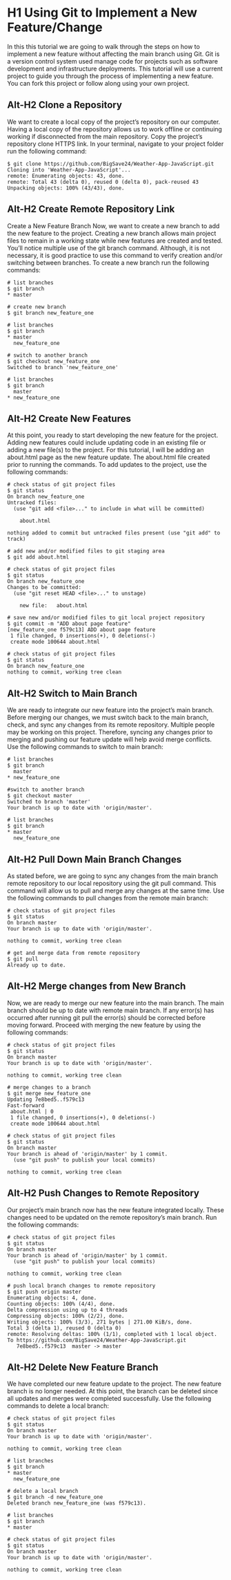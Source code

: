 # H1 Using Git to Implement a New Feature/Change

In this this tutorial we are going to walk through the steps on how to implement a new feature without affecting the main branch using Git. Git is a version control system used manage code for projects such as software development and infrastructure deployments. This tutorial will use a current project to guide you through the process of implementing a new feature. You can fork this project or follow along using your own project.

## Alt-H2 Clone a Repository
We want to create a local copy of the project’s repository on our computer. Having a local copy of the repository allows us to work offline or continuing working if disconnected from the main repository. Copy the project’s repository clone HTTPS link. In your terminal, navigate to your project folder run the following command:

```
$ git clone https://github.com/BigSave24/Weather-App-JavaScript.git
Cloning into 'Weather-App-JavaScript'...
remote: Enumerating objects: 43, done.
remote: Total 43 (delta 0), reused 0 (delta 0), pack-reused 43
Unpacking objects: 100% (43/43), done.
```

## Alt-H2 Create Remote Repository Link
Create a New Feature Branch
Now, we want to create a new branch to add the new feature to the project. Creating a new branch allows main project files to remain in a working state while new features are created and tested. You’ll notice multiple use of the git branch command. Although, it is not necessary, it is good practice to use this command to verify creation and/or switching between branches. To create a new branch run the following commands:

```
# list branches
$ git branch
* master

# create new branch
$ git branch new_feature_one

# list branches
$ git branch
* master
  new_feature_one

# switch to another branch
$ git checkout new_feature_one
Switched to branch 'new_feature_one'

# list branches
$ git branch
  master
* new_feature_one
```
## Alt-H2 Create New Features
At this point, you ready to start developing the new feature for the project. Adding new features could include updating code in an existing file or adding a new file(s) to the project. For this tutorial, I will be adding an about.html page as the new feature update. The about.html file created prior to running the commands. To add updates to the project, use the following commands:

```
# check status of git project files
$ git status
On branch new_feature_one
Untracked files:
  (use "git add <file>..." to include in what will be committed)

	about.html

nothing added to commit but untracked files present (use "git add" to track)

# add new and/or modified files to git staging area
$ git add about.html

# check status of git project files
$ git status
On branch new_feature_one
Changes to be committed:
  (use "git reset HEAD <file>..." to unstage)

	new file:   about.html

# save new and/or modified files to git local project repository
$ git commit -m "ADD about page feature"
[new_feature_one f579c13] ADD about page feature
 1 file changed, 0 insertions(+), 0 deletions(-)
 create mode 100644 about.html

# check status of git project files
$ git status
On branch new_feature_one
nothing to commit, working tree clean
```

## Alt-H2 Switch to Main Branch
We are ready to integrate our new feature into the project’s main branch. Before merging our changes, we must switch back to the main branch, check, and sync any changes from its remote repository. Multiple people may be working on this project. Therefore, syncing any changes prior to merging and pushing our feature update will help avoid merge conflicts. Use the following commands to switch to main branch:

```
# list branches
$ git branch
  master
* new_feature_one

#switch to another branch
$ git checkout master
Switched to branch 'master'
Your branch is up to date with 'origin/master'.

# list branches
$ git branch
* master
  new_feature_one
```

## Alt-H2 Pull Down Main Branch Changes
As stated before, we are going to sync any changes from the main branch remote repository to our local repository using the git pull command. This command will allow us to pull and merge any changes at the same time. Use the following commands to pull changes from the remote main branch:

```
# check status of git project files
$ git status
On branch master
Your branch is up to date with 'origin/master'.

nothing to commit, working tree clean

# get and merge data from remote repository
$ git pull
Already up to date.
```

## Alt-H2 Merge changes from New Branch
Now, we are ready to merge our new feature into the main branch. The main branch should be up to date with remote main branch. If any error(s) has occurred after running git pull the error(s) should be corrected before moving forward. Proceed with merging the new feature by using the following commands:

```
# check status of git project files
$ git status
On branch master
Your branch is up to date with 'origin/master'.

nothing to commit, working tree clean

# merge changes to a branch
$ git merge new_feature_one
Updating 7e8bed5..f579c13
Fast-forward
 about.html | 0
 1 file changed, 0 insertions(+), 0 deletions(-)
 create mode 100644 about.html

# check status of git project files
$ git status
On branch master
Your branch is ahead of 'origin/master' by 1 commit.
  (use "git push" to publish your local commits)

nothing to commit, working tree clean
```

## Alt-H2 Push Changes to Remote Repository
Our project’s main branch now has the new feature integrated locally. These changes need to be updated on the remote repository’s main branch. Run the following commands:

```
# check status of git project files
$ git status
On branch master
Your branch is ahead of 'origin/master' by 1 commit.
  (use "git push" to publish your local commits)

nothing to commit, working tree clean

# push local branch changes to remote repository
$ git push origin master
Enumerating objects: 4, done.
Counting objects: 100% (4/4), done.
Delta compression using up to 4 threads
Compressing objects: 100% (2/2), done.
Writing objects: 100% (3/3), 271 bytes | 271.00 KiB/s, done.
Total 3 (delta 1), reused 0 (delta 0)
remote: Resolving deltas: 100% (1/1), completed with 1 local object.
To https://github.com/BigSave24/Weather-App-JavaScript.git
   7e8bed5..f579c13  master -> master
```

## Alt-H2 Delete New Feature Branch
We have completed our new feature update to the project. The new feature branch is no longer needed. At this point, the branch can be deleted since all updates and merges were completed successfully. Use the following commands to delete a local branch:

```
# check status of git project files
$ git status
On branch master
Your branch is up to date with 'origin/master'.

nothing to commit, working tree clean

# list branches
$ git branch
* master
  new_feature_one

# delete a local branch
$ git branch -d new_feature_one
Deleted branch new_feature_one (was f579c13).

# list branches
$ git branch
* master

# check status of git project files
$ git status
On branch master
Your branch is up to date with 'origin/master'.

nothing to commit, working tree clean
```
